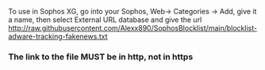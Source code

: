 To use in Sophos XG, go into your Sophos, Web-> Categories -> Add, give it a name, then select External URL database and give the url http://raw.githubusercontent.com/Alexx890/SophosBlocklist/main/blocklist-adware-tracking-fakenews.txt
### The link to the file MUST be in http, not in https
